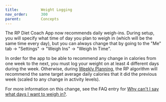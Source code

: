 ```yaml
---
title:          Weight Logging
nav_order:      300
parent:         Concepts
---
```


The RP Diet Coach App now recommends daily weigh-ins. During setup, you will specify what time of day you plan to weigh in (which will be the same time every day), but you can always change that by going to the "Me" tab → "Settings" → "Weigh Ins" → "Weigh In Time".

In order for the app to be able to recommend any change in calories from one week to the next, you must log your weight on at least 4 different days during the week. Otherwise, during [Weekly Planning](/docs/diet-coach-app/1.22-beta/features/weekly-review-and-weekly-planning/), the RP algorithm will recommend the same target average daily calories that it did the previous week (scaled to any change in activity levels).

For more information on this change, see the FAQ entry for [Why can't I say what days I want to weigh in?](/docs/diet-coach-app/1.22-beta/faqs/#why-cant-i-say-what-days-i-want-to-weigh-in).